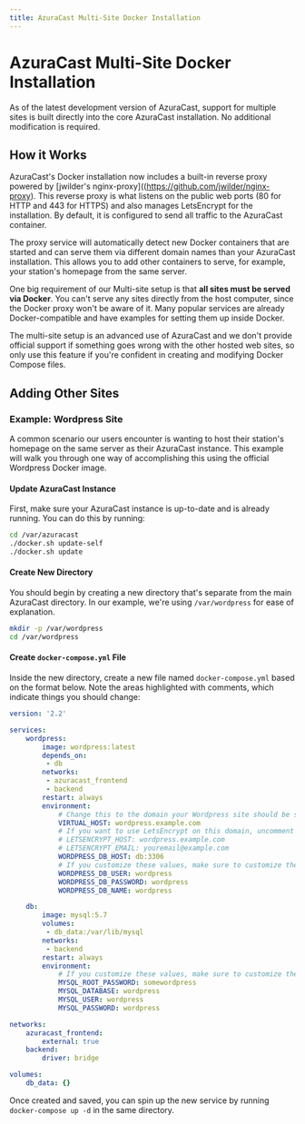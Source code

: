 ```yaml
---
title: AzuraCast Multi-Site Docker Installation
---
```


# AzuraCast Multi-Site Docker Installation

As of the latest development version of AzuraCast, support for multiple sites is built directly into the core AzuraCast installation. No additional modification is required.

## How it Works

AzuraCast's Docker installation now includes a built-in reverse proxy powered by [jwilder's nginx-proxy]((https://github.com/jwilder/nginx-proxy). This reverse proxy is what listens on the public web ports (80 for HTTP and 443 for HTTPS) and also manages LetsEncrypt for the installation. By default, it is configured to send all traffic to the AzuraCast container.

The proxy service will automatically detect new Docker containers that are started and can serve them via different domain names than your AzuraCast installation. This allows you to add other containers to serve, for example, your station's homepage from the same server.

One big requirement of our Multi-site setup is that **all sites must be served via Docker**. You can't serve any sites directly from the host computer, since the Docker proxy won't be aware of it. Many popular services are already Docker-compatible and have examples for setting them up inside Docker.

The multi-site setup is an advanced use of AzuraCast and we don't provide official support if something goes wrong with the other hosted web sites, so only use this feature if you're confident in creating and modifying Docker Compose files.

## Adding Other Sites

### Example: Wordpress Site

A common scenario our users encounter is wanting to host their station's homepage on the same server as their AzuraCast instance. This example will walk you through one way of accomplishing this using the official Wordpress Docker image.

#### Update AzuraCast Instance

First, make sure your AzuraCast instance is up-to-date and is already running. You can do this by running:

```bash
cd /var/azuracast
./docker.sh update-self
./docker.sh update
```

#### Create New Directory

You should begin by creating a new directory that's separate from the main AzuraCast directory. In our example, we're using `/var/wordpress` for ease of explanation.

```bash
mkdir -p /var/wordpress
cd /var/wordpress
```

#### Create `docker-compose.yml` File

Inside the new directory, create a new file named `docker-compose.yml` based on the format below. Note the areas highlighted with comments, which indicate things you should change:

```yml
version: '2.2'

services:
    wordpress:
        image: wordpress:latest
        depends_on:
         - db
        networks:
         - azuracast_frontend
         - backend
        restart: always
        environment:
            # Change this to the domain your Wordpress site should be served on.
            VIRTUAL_HOST: wordpress.example.com
            # If you want to use LetsEncrypt on this domain, uncomment these and update them.
            # LETSENCRYPT_HOST: wordpress.example.com
            # LETSENCRYPT_EMAIL: youremail@example.com
            WORDPRESS_DB_HOST: db:3306
            # If you customize these values, make sure to customize them below also.
            WORDPRESS_DB_USER: wordpress
            WORDPRESS_DB_PASSWORD: wordpress
            WORDPRESS_DB_NAME: wordpress

    db:
        image: mysql:5.7
        volumes:
         - db_data:/var/lib/mysql
        networks:
         - backend
        restart: always
        environment:
            # If you customize these values, make sure to customize them above also.
            MYSQL_ROOT_PASSWORD: somewordpress
            MYSQL_DATABASE: wordpress
            MYSQL_USER: wordpress
            MYSQL_PASSWORD: wordpress

networks:
    azuracast_frontend:
        external: true
    backend:
        driver: bridge

volumes:
    db_data: {}
```
   
Once created and saved, you can spin up the new service by running `docker-compose up -d` in the same directory.